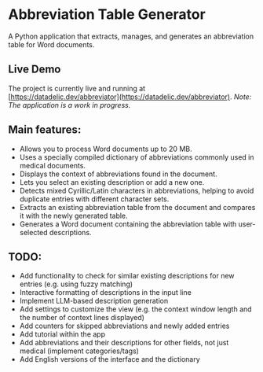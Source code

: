 # Abbreviation Table Generator
A Python application that extracts, manages, and generates an abbreviation table for Word documents.

## Live Demo
The project is currently live and running at [https://datadelic.dev/abbreviator](https://datadelic.dev/abbreviator).
*Note: The application is a work in progress.*


## Main features:
- Allows you to process Word documents up to 20 MB.
- Uses a specially compiled dictionary of abbreviations commonly used in medical documents.
- Displays the context of abbreviations found in the document.
- Lets you select an existing description or add a new one.
- Detects mixed Cyrillic/Latin characters in abbreviations, helping to avoid duplicate entries with different character sets.
- Extracts an existing abbreviation table from the document and compares it with the newly generated table.
- Generates a Word document containing the abbreviation table with user-selected descriptions.

## TODO:
- Add functionality to check for similar existing descriptions for new entries (e.g. using fuzzy matching)
- Interactive formatting of descriptions in the input line
- Implement LLM-based description generation
- Add settings to customize the view (e.g. the context window length and the number of context lines displayed)
- Add counters for skipped abbreviations and newly added entries
- Add tutorial within the app
- Add abbreviations and their descriptions for other fields, not just medical (implement categories/tags)
- Add English versions of the interface and the dictionary
